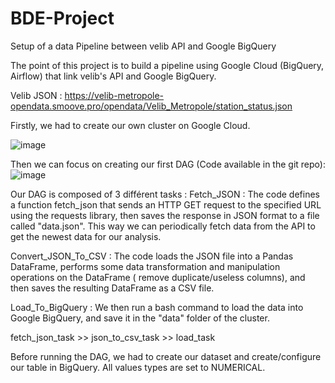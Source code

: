 # BDE-Project

Setup of a data Pipeline between velib API and Google BigQuery

The point of this project is to build a pipeline using Google Cloud (BigQuery, Airflow) that link velib's API and Google BigQuery.

Velib JSON  : 
https://velib-metropole-opendata.smoove.pro/opendata/Velib_Metropole/station_status.json

Firstly, we had to create our own cluster on Google Cloud.

![image](https://user-images.githubusercontent.com/61540992/210100245-05a2c5ce-29e5-4198-a3fa-627bd20ae22f.png)

Then we can focus on creating our first DAG (Code available in the git repo): 
![image](https://user-images.githubusercontent.com/61540992/210100350-ccca5a4a-5803-4c00-81da-f9875e99d6c9.png)

Our DAG is composed of 3 différent tasks : 
  Fetch_JSON :
  The code defines a function fetch_json that sends an HTTP GET request to the specified URL using the requests library, then saves the response in JSON format to a file  called "data.json". This way we can periodically fetch data from the API to get the newest data for our analysis.
  
  Convert_JSON_To_CSV : 
  The code loads the JSON file into a Pandas DataFrame, performs some data transformation and manipulation operations on the DataFrame ( remove duplicate/useless columns), and then saves the resulting DataFrame as a CSV file.
  
  Load_To_BigQuery : 
  We then run a bash command to load the data into Google BigQuery, and save it in the "data" folder of the cluster.

fetch_json_task >> json_to_csv_task >> load_task

Before running the DAG, we had to create our dataset and create/configure our table in BigQuery. All values types are set to NUMERICAL.
